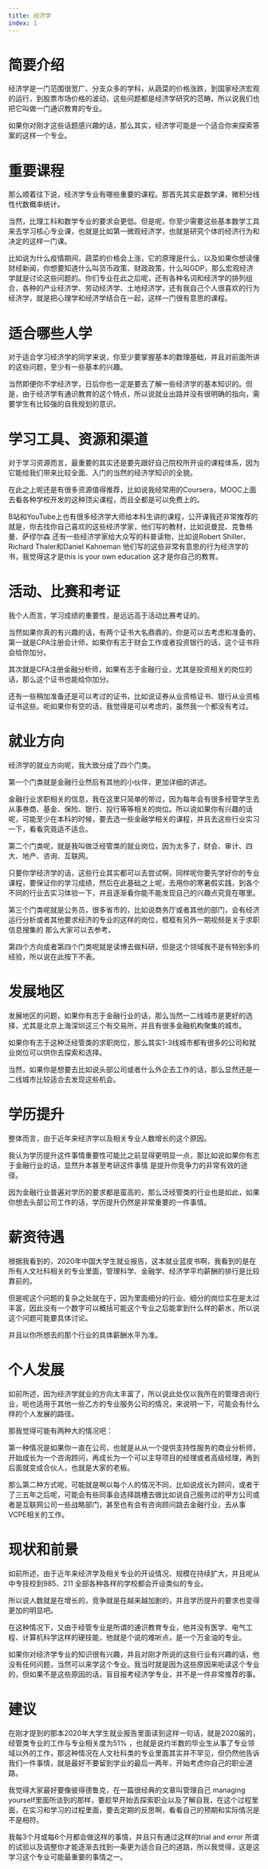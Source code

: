 ```yaml
---
title: 经济学
index: 1
---
```


# 简要介绍

经济学是一门范围很宽广、分支众多的学科，从蔬菜的价格涨跌，到国家经济宏观的运行，到股票市场价格的波动，这些问题都是经济学研究的范畴。所以说我们也把它叫做一门通识教育的专业。

如果你对刚才这些话题感兴趣的话，那么其实，经济学可能是一个适合你来探索答案的这样一个专业。

# 重要课程

那么顺着往下说，经济学专业有哪些重要的课程。那首先其实是数学课，微积分线性代数概率统计。

当然，比理工科和数学专业的要求会更低。但是呢，你至少需要这些基本数学工具来去学习核心专业课，也就是比如第一微观经济学，也就是研究个体的经济行为和决定的这样一门课。

比如说为什么疫情期间，蔬菜的价格会上涨，它的原理是什么，以及如果你想读懂财经新闻，你想要知道什么叫货币政策、财政政策，什么叫GDP，那么宏观经济学就是讨论这些问题的。你们专业在此之后呢，还有各种名词和经济学的排列组合，各种的产业经济学、劳动经济学、土地经济学，还有我自己个人很喜欢的行为经济学，就是把心理学和经济学结合在一起，这样一门很有意思的课程。

# 适合哪些人学

对于适合学习经济学的同学来说，你至少要掌握基本的数理基础，并且对前面所讲的这些问题，至少有一些基本的兴趣。

当然即便你不学经济学，日后你也一定是要去了解一些经济学的基本知识的。但是，由于经济学有通识教育的这个特点，所以说就业出路并没有很明确的指向，需要学生有比较强的自我规划的意识。

# 学习工具、资源和渠道

对于学习资源而言，最重要的其实还是要先跟好自己院校所开设的课程体系，因为它能给我们带来比较全面、入门的当然的经济学知识的全貌。

在此之上呢还是有很多资源值得推荐，比如说我经常用的Coursera，MOOC上面去看各种学校开发的这种顶尖课程，而且全都是可以免费上的。

B站和YouTube上也有很多经济学大师给本科生讲的课程，公开课我还非常推荐的就是，你去找你自己喜欢的这些经济学家，他们写的教材，比如说曼昆、克鲁格曼、萨缪尔森 还有一些经济学家给大众写的科普读物，比如说Robert Shiller、Richard Thaler和Daniel Kahneman 他们写的这些非常有意思的行为经济学的书，我觉得这才是this is your own education 这才是你自己的教育。

# 活动、比赛和考证

我个人而言，学习成绩的重要性，是远远高于活动比赛考证的。

当然如果你真的有兴趣的话，有两个证书大名鼎鼎的，你是可以去考虑和准备的，第一就是CPA注册会计师，如果你有志于财会工作或者投资银行的话，这个证书将会给你加分。

其次就是CFA注册金融分析师，如果有志于金融行业，尤其是投资相关的岗位的话，那么这个证书也能给你加分。

还有一些稍加准备还是可以考过的证书，比如说证券从业资格证书、银行从业资格证书这些。呃如果你有空的话，我觉得是可以考虑的，虽然我一个都没有考过。

# 就业方向

经济学的就业方向呢，我大致分成了四个门类。

第一个门类就是金融行业然后有其他的小伙伴，更加详细的讲述。

金融行业求职相关的信息，我在这里只简单的带过，因为每年会有很多经管学生去从事券商、基金、保险、银行、投行等等相关的岗位。所以说如果你有兴趣的话呢，可能至少在本科的时候，要去选一些金融学相关的课程，并且去这些行业实习一下，看看究竟适不适合。

第二个门类呢，就是我叫做泛经管类的就业岗位，因为太多了，财会、审计、四大、地产、咨询、互联网。

只要你学经济学的话，这些行业其实都可以去尝试啊，同样呢你要先学好你的专业课程，要保证你的学习成绩，然后在此基础之上呢，去用你的寒暑假实践，到各个不同的行业去实习体验一下，并且逐渐看你能不能发现自己的兴趣点究竟在哪里。

第三个门类呢就是公务员，很多省市的，比如说商务厅或者其他的部门，会有经济运行分析或者其他要求经济的专业的这样的岗位，框框有另外一期视频是关于求职信息搜集的 那么大家可以去参考。

第四个方向或者第四个门类呢就是读博去做科研，但是这个领域我不是有特别多的经验，所以说在此按下不表。

# 发展地区

发展地区的问题，如果你有志于金融行业的话，那么当然一二线城市是更好的选择，尤其是北京上海深圳这三个有交易所，并且有很多金融机构聚集的城市。

如果你有志于这种泛经管类的求职岗位，那么其实1-3线城市都有很多的公司和就业岗位可以供你去探索和选择。

当然，如果你是想要去比如说头部公司或者什么外企去工作的话，那么显然还是一二线城市比较适合去发现这些机会。

# 学历提升

整体而言，由于近年来经济学以及相关专业人数增长的这个原因。

我认为学历提升这件事情重要性可能比之前显得更明显一点，那比如说如果你有志于金融行业的话，显然升本甚至考研这件事情 是提升你竞争力的非常有效的途径。

因为金融行业普遍对学历的要求都是蛮高的，那么泛经管类的行业也是如此，如果你想去头部公司工作的话，学历提升仍然是非常重要的一件事情。

# 薪资待遇

根据我看到的，2020年中国大学生就业报告，这本就业蓝皮书啊，我看到的是在所有人文社科相关的专业里面，管理科学、金融学、经济学平均薪酬的排行是比较靠前的。

但是呢这个问题的复杂之处就在于，因为里面细分的行业、细分的岗位实在是太过丰富，因此没有一个数字可以概括可能这个专业之后能拿到什么样的薪水，所以说这个问题可能要具体讨论。

并且以你所想去的那个行业的具体薪酬水平为准。

# 个人发展

如前所述，因为经济学就业的方向太丰富了，所以说此处仅以我所在的管理咨询行业，呃也适用于其他一些乙方的专业服务公司的情况，来说明一下，可能会有什么样的个人发展的路径。

那我觉得可能有两种大的情况吧：

第一种情况是如果你一直在公司，也就是从从一个提供支持性服务的商业分析师，开始成长为一个咨询顾问，再成长为一个可以主导项目的经理或者高级经理，再到后面就变成合伙人，也就是大家的老板。

那么第二种方式呢，可能就是啊以每个人的情况不同，比如说成长为顾问，或者干了三五年之后呢，可能会有些同事会选择跳槽去做比如说自己服务过的甲方公司或者是互联网公司一些战略部门，甚至也有会有咨询顾问跳去金融行业，去从事VCPE相关的工作。

# 现状和前景

如前所述，由于近年来经济学及相关专业的开设情况、规模在持续扩大，并且呢从中专技校到985、211 全部各种各样的学校都会开设类似的专业。

所以说人数就是在增长的，竞争就是在越来越加剧的，并且学历提升的要求也变得更加的明显吧。

在这种情况下，又由于经管专业是所谓的通识教育专业，他并没有医学、电气工程、计算机科学这样的硬技能，他就是个说的难听点，是一个万金油的专业。

如果你对经济学专业的知识很有兴趣，并且对刚才所说的这些行业有兴趣的话，他没有任何问题，当然可以来学这个专业。我当时就是因为这些原因来呃读这个专业的，但如果不是这些原因的话，盲目报考经济学专业，并不是一件非常推荐的事。

# 建议

在刚才提到的那本2020年大学生就业报告里面读到这样一句话，就是2020届的，经管类专业的工作与专业相关度为51% ，也就是说约半数的毕业生从事了专业领域以外的工作，那这种情况在人文社科类的专业里面其实并不罕见，但仍然他告诉我们一件事情，就是最好不要留到学业的最后一两年，开始考虑你自己的职业道路。

我觉得大家最好要像彼得德鲁克，在一篇很经典的文章叫管理自己 managing yourself里面所谈到的那样，要趁早开始去探索职业以及了解自我，在这个过程里面，在实习和学习的过程里面，要去定期的反思啊，看看自己的预期和实际情况是不是相符。

我每3个月或每6个月都会做这样的事情，并且只有通过这样的trial and error 所谓的试验以及调整你才能逐渐去找到一条更为适合自己的道路，所以我觉得，这是这学习这个专业可能最重要的事情之一。